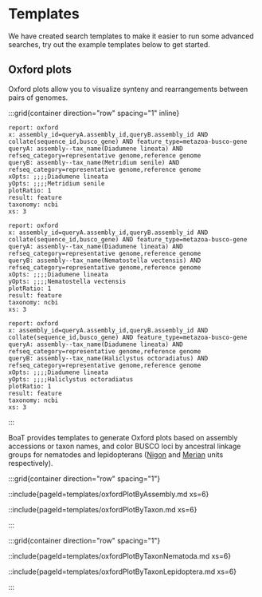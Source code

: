 # Templates

We have created search templates to make it easier to run some advanced searches, try out the example templates below to get started.

## Oxford plots

Oxford plots allow you to visualize synteny and rearrangements between pairs of genomes.

:::grid{container direction="row" spacing="1" inline}

```report
report: oxford
x: assembly_id=queryA.assembly_id,queryB.assembly_id AND collate(sequence_id,busco_gene) AND feature_type=metazoa-busco-gene
queryA: assembly--tax_name(Diadumene lineata) AND refseq_category=representative genome,reference genome
queryB: assembly--tax_name(Metridium senile) AND refseq_category=representative genome,reference genome
xOpts: ;;;;Diadumene lineata
yOpts: ;;;;Metridium senile
plotRatio: 1
result: feature
taxonomy: ncbi
xs: 3
```

```report
report: oxford
x: assembly_id=queryA.assembly_id,queryB.assembly_id AND collate(sequence_id,busco_gene) AND feature_type=metazoa-busco-gene
queryA: assembly--tax_name(Diadumene lineata) AND refseq_category=representative genome,reference genome
queryB: assembly--tax_name(Nematostella vectensis) AND refseq_category=representative genome,reference genome
xOpts: ;;;;Diadumene lineata
yOpts: ;;;;Nematostella vectensis
plotRatio: 1
result: feature
taxonomy: ncbi
xs: 3
```

```report
report: oxford
x: assembly_id=queryA.assembly_id,queryB.assembly_id AND collate(sequence_id,busco_gene) AND feature_type=metazoa-busco-gene
queryA: assembly--tax_name(Diadumene lineata) AND refseq_category=representative genome,reference genome
queryB: assembly--tax_name(Haliclystus octoradiatus) AND refseq_category=representative genome,reference genome
xOpts: ;;;;Diadumene lineata
yOpts: ;;;;Haliclystus octoradiatus
plotRatio: 1
result: feature
taxonomy: ncbi
xs: 3
```

:::

BoaT provides templates to generate Oxford plots based on assembly accessions or taxon names, and color BUSCO loci by ancestral linkage groups for nematodes and lepidopterans ([Nigon](https://github.com/pgonzale60/vis_ALG) and [Merian](https://www.biorxiv.org/content/10.1101/2023.05.12.540473v1) units respectively).

:::grid{container direction="row" spacing="1"}

::include{pageId=templates/oxfordPlotByAssembly.md xs=6}

::include{pageId=templates/oxfordPlotByTaxon.md xs=6}

:::

:::grid{container direction="row" spacing="1"}

::include{pageId=templates/oxfordPlotByTaxonNematoda.md xs=6}

::include{pageId=templates/oxfordPlotByTaxonLepidoptera.md xs=6}

:::
